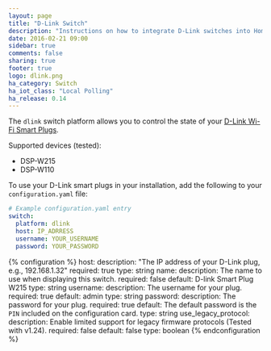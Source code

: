 ```yaml
---
layout: page
title: "D-Link Switch"
description: "Instructions on how to integrate D-Link switches into Home Assistant."
date: 2016-02-21 09:00
sidebar: true
comments: false
sharing: true
footer: true
logo: dlink.png
ha_category: Switch
ha_iot_class: "Local Polling"
ha_release: 0.14
---
```



The `dlink` switch platform allows you to control the state of your [D-Link Wi-Fi Smart Plugs](http://us.dlink.com/product-category/home-solutions/connected-home/smart-plugs/).

Supported devices (tested):

- DSP-W215
- DSP-W110

To use your D-Link smart plugs in your installation, add the following to your `configuration.yaml` file:

```yaml
# Example configuration.yaml entry
switch:
  platform: dlink
  host: IP_ADRRESS
  username: YOUR_USERNAME
  password: YOUR_PASSWORD
```

{% configuration %}
host:
  description: "The IP address of your D-Link plug, e.g., 192.168.1.32"
  required: true
  type: string
name:
  description: The name to use when displaying this switch.
  required: false
  default: D-link Smart Plug W215
  type: string
username:
  description: The username for your plug.
  required: true
  default: admin
  type: string
password:
  description: The password for your plug.
  required: true
  default: The default password is the `PIN` included on the configuration card.
  type: string
use_legacy_protocol:
  description: Enable limited support for legacy firmware protocols (Tested with v1.24).
  required: false
  default: false
  type: boolean
{% endconfiguration %}
